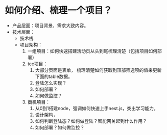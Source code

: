 # 如何介绍、梳理一个项目？
* 产品层面：项目背景，需求大致内容。
* 技术层面：
  * 技术栈
  * 项目架构：
    1. 一组项目：如何快速搭建活动页从头到尾梳理清楚（包括项目如何部署）
    2. tcc项目：
       1. 大部分页面是表单， 梳理清楚如何获取到顶部筛选项的值来更新下面的table数据。
       2. 登陆怎么实现？
       3. 如何部署？
       4. 如何做监控？
    3. 商机项目：
        1. 从0到1搭建node，强调如何快速上手nest.js，突出学习能力。
        2. 设计架构，
        3. 如何判断登陆态？如何做登陆？智能网关起到什么作用？
        4. 如何部署？如何做监控？